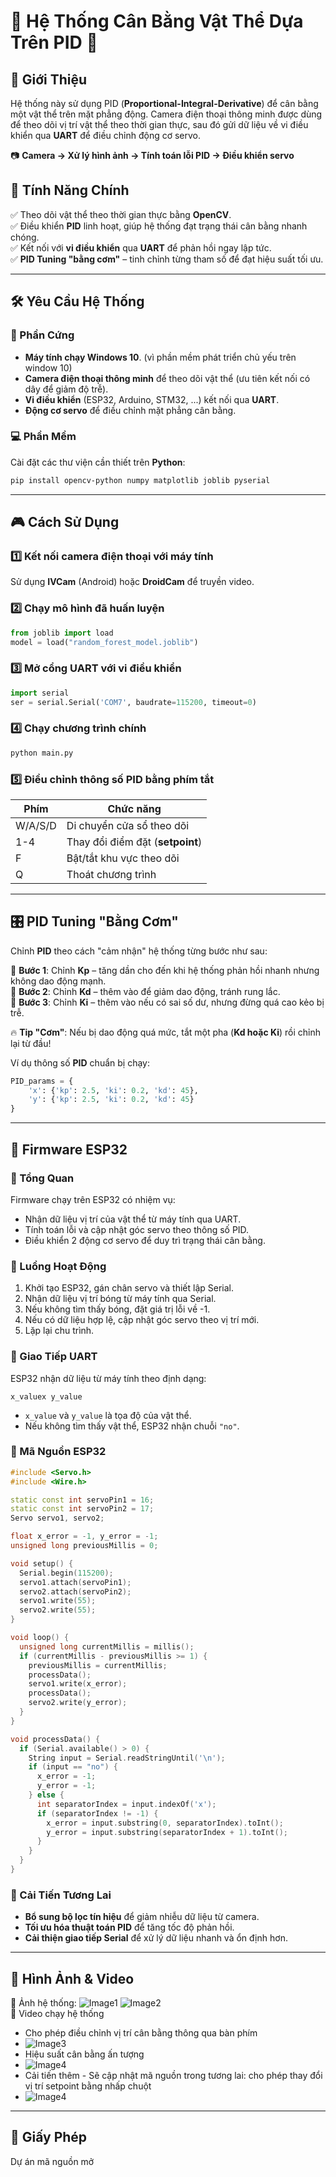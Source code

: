 # 🎯 Hệ Thống Cân Bằng Vật Thể Dựa Trên PID 🎯

## 📌 Giới Thiệu
Hệ thống này sử dụng PID (**Proportional-Integral-Derivative**) để cân bằng một vật thể trên mặt phẳng động.
Camera điện thoại thông minh được dùng để theo dõi vị trí vật thể theo thời gian thực, sau đó gửi dữ liệu về vi điều khiển qua **UART** để điều chỉnh động cơ servo.

📷 **Camera → Xử lý hình ảnh → Tính toán lỗi PID → Điều khiển servo**

## 🚀 Tính Năng Chính
✅ Theo dõi vật thể theo thời gian thực bằng **OpenCV**.  
✅ Điều khiển **PID** linh hoạt, giúp hệ thống đạt trạng thái cân bằng nhanh chóng.  
✅ Kết nối với **vi điều khiển** qua **UART** để phản hồi ngay lập tức.  
✅ **PID Tuning "bằng cơm"** – tinh chỉnh từng tham số để đạt hiệu suất tối ưu.  

---

## 🛠️ Yêu Cầu Hệ Thống
### 🔌 Phần Cứng
- **Máy tính chạy Windows 10**. (vì phần mềm phát triển chủ yếu trên window 10)
- **Camera điện thoại thông minh** để theo dõi vật thể (ưu tiên kết nối có dây để giảm độ trễ).
- **Vi điều khiển** (ESP32, Arduino, STM32, ...) kết nối qua **UART**.
- **Động cơ servo** để điều chỉnh mặt phẳng cân bằng.

### 💻 Phần Mềm
Cài đặt các thư viện cần thiết trên **Python**:

```bash
pip install opencv-python numpy matplotlib joblib pyserial
```

---

## 🎮 Cách Sử Dụng
### 1️⃣ Kết nối camera điện thoại với máy tính
Sử dụng **IVCam** (Android) hoặc **DroidCam** để truyền video.

### 2️⃣ Chạy mô hình đã huấn luyện
```python
from joblib import load
model = load("random_forest_model.joblib")
```

### 3️⃣ Mở cổng UART với vi điều khiển
```python
import serial
ser = serial.Serial('COM7', baudrate=115200, timeout=0)
```

### 4️⃣ Chạy chương trình chính
```bash
python main.py
```

### 5️⃣ Điều chỉnh thông số PID bằng phím tắt
| Phím | Chức năng |
|------|-----------|
| W/A/S/D | Di chuyển cửa sổ theo dõi |
| 1-4 | Thay đổi điểm đặt (**setpoint**) |
| F | Bật/tắt khu vực theo dõi |
| Q | Thoát chương trình |

---

## 🎛️ PID Tuning "Bằng Cơm"

Chỉnh **PID** theo cách "cảm nhận" hệ thống từng bước như sau:

🔹 **Bước 1**: Chỉnh **Kp** – tăng dần cho đến khi hệ thống phản hồi nhanh nhưng không dao động mạnh.  
🔹 **Bước 2**: Chỉnh **Kd** – thêm vào để giảm dao động, tránh rung lắc.  
🔹 **Bước 3**: Chỉnh **Ki** – thêm vào nếu có sai số dư, nhưng đừng quá cao kẻo bị trễ.  

🔥 **Tip "Cơm"**: Nếu bị dao động quá mức, tắt một pha (**Kd hoặc Ki**) rồi chỉnh lại từ đầu!

Ví dụ thông số **PID** chuẩn bị chạy:
```python
PID_params = {
    'x': {'kp': 2.5, 'ki': 0.2, 'kd': 45},
    'y': {'kp': 2.5, 'ki': 0.2, 'kd': 45}
}
```

---

## 🔧 Firmware ESP32

### 🔹 Tổng Quan
Firmware chạy trên ESP32 có nhiệm vụ:
- Nhận dữ liệu vị trí của vật thể từ máy tính qua UART.
- Tính toán lỗi và cập nhật góc servo theo thông số PID.
- Điều khiển 2 động cơ servo để duy trì trạng thái cân bằng.

### 🔹 Luồng Hoạt Động
1. Khởi tạo ESP32, gán chân servo và thiết lập Serial.
2. Nhận dữ liệu vị trí bóng từ máy tính qua Serial.
3. Nếu không tìm thấy bóng, đặt giá trị lỗi về -1.
4. Nếu có dữ liệu hợp lệ, cập nhật góc servo theo vị trí mới.
5. Lặp lại chu trình.

### 🔹 Giao Tiếp UART
ESP32 nhận dữ liệu từ máy tính theo định dạng:
```
x_valuex y_value
```
- `x_value` và `y_value` là tọa độ của vật thể.
- Nếu không tìm thấy vật thể, ESP32 nhận chuỗi `"no"`.

### 🔹 Mã Nguồn ESP32
```cpp
#include <Servo.h>
#include <Wire.h>

static const int servoPin1 = 16;
static const int servoPin2 = 17;
Servo servo1, servo2;

float x_error = -1, y_error = -1;
unsigned long previousMillis = 0;

void setup() {
  Serial.begin(115200);
  servo1.attach(servoPin1);
  servo2.attach(servoPin2);
  servo1.write(55);
  servo2.write(55);
}

void loop() {
  unsigned long currentMillis = millis();
  if (currentMillis - previousMillis >= 1) {
    previousMillis = currentMillis;
    processData();
    servo1.write(x_error);
    processData();
    servo2.write(y_error);
  }
}

void processData() {
  if (Serial.available() > 0) {
    String input = Serial.readStringUntil('\n');
    if (input == "no") {
      x_error = -1;
      y_error = -1;
    } else {
      int separatorIndex = input.indexOf('x');
      if (separatorIndex != -1) {
        x_error = input.substring(0, separatorIndex).toInt();
        y_error = input.substring(separatorIndex + 1).toInt();
      }
    }
  }
}
```

### 🔹 Cải Tiến Tương Lai
- **Bổ sung bộ lọc tín hiệu** để giảm nhiễu dữ liệu từ camera.
- **Tối ưu hóa thuật toán PID** để tăng tốc độ phản hồi.
- **Cải thiện giao tiếp Serial** để xử lý dữ liệu nhanh và ổn định hơn.

---

## 📸 Hình Ảnh & Video
📌 Ảnh hệ thống:
![Image1](image2.jpg)
![Image2](image3.jpg)  
📌 Video chạy hệ thống
- Cho phép điều chỉnh vị trí cân bằng thông qua bàn phím
- ![Image3](Demo2.gif)
- Hiệu suất cân bằng ấn tượng
- ![Image4](demo3.gif)
- Cải tiến thêm - Sẽ cập nhật mã nguồn trong tương lai: cho phép thay đổi vị trí setpoint bằng nhấp chuột
- ![Image4](demo4.gif)
---

## 📜 Giấy Phép
Dự án mã nguồn mở 

